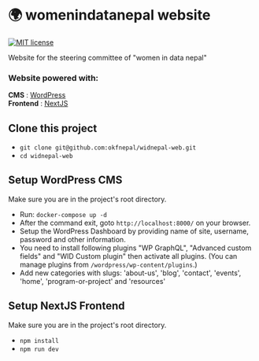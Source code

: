 # 🌍 womenindatanepal website
[![MIT license](https://img.shields.io/github/license/mashape/apistatus.svg?style=flat)](https://github.com/okfnepal/widnepal-web/blob/master/LICENSE)

Website for the steering committee of "women in data nepal"

### Website powered with:
**CMS** : [WordPress](https://wordpress.com/)  \
**Frontend** : [NextJS](https://nextjs.org/)

## Clone this project
- ```git clone git@github.com:okfnepal/widnepal-web.git```
- ```cd widnepal-web```

## Setup WordPress CMS
Make sure you are in the project's root directory.
- Run: `docker-compose up -d`
- After the command exit, goto `http://localhost:8000/` on your browser.
- Setup the WordPress Dashboard by providing name of site, username, password and other information.
- You need to install following  plugins "WP GraphQL", "Advanced custom fields" and "WID Custom plugin" then activate all plugins. (You can manage plugins from `/wordpress/wp-content/plugins`.)
- Add new categories with slugs: 'about-us', 'blog', 'contact', 'events', 'home', 'program-or-project' and 'resources'

## Setup NextJS Frontend
Make sure you are in the project's root directory.
- ```npm install```
- ```npm run dev```
